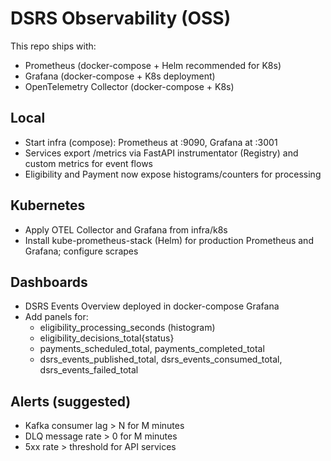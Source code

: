# DSRS Observability (OSS)

This repo ships with:
- Prometheus (docker-compose + Helm recommended for K8s)
- Grafana (docker-compose + K8s deployment)
- OpenTelemetry Collector (docker-compose + K8s)

## Local
- Start infra (compose): Prometheus at :9090, Grafana at :3001
- Services export /metrics via FastAPI instrumentator (Registry) and custom metrics for event flows
- Eligibility and Payment now expose histograms/counters for processing

## Kubernetes
- Apply OTEL Collector and Grafana from infra/k8s
- Install kube-prometheus-stack (Helm) for production Prometheus and Grafana; configure scrapes

## Dashboards
- DSRS Events Overview deployed in docker-compose Grafana
- Add panels for:
  - eligibility_processing_seconds (histogram)
  - eligibility_decisions_total{status}
  - payments_scheduled_total, payments_completed_total
  - dsrs_events_published_total, dsrs_events_consumed_total, dsrs_events_failed_total

## Alerts (suggested)
- Kafka consumer lag > N for M minutes
- DLQ message rate > 0 for M minutes
- 5xx rate > threshold for API services

